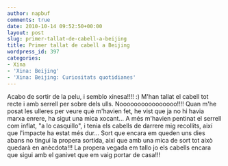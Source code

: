 ```yaml
---
author: napbuf
comments: true
date: 2010-10-14 09:52:50+00:00
layout: post
slug: primer-tallat-de-cabell-a-beijing
title: Primer tallat de cabell a Beijing
wordpress_id: 397
categories:
- Xina
- 'Xina: Beijing'
- 'Xina: Beijing: Curiositats quotidianes'
---
```


Acabo de sortir de la pelu, i semblo xinesa!!!! :)
M'han tallat el cabell tot recte i amb serrell per sobre dels ulls. Noooooooooooooooo!!!! Quan m'he posat les ulleres per veure què m'havien fet, he vist que ja no hi havia marxa enrere, ha sigut una mica xocant... A més m'havien pentinat el serrell com inflat, "a lo casquillo", i tenia els cabells de darrere mig recollits, així que l'impacte ha estat més dur... Sort que encara em queden uns dies abans no tingui la propera sortida, així que amb una mica de sort tot això quedarà en anècdota!!!
La propera vegada em tallo jo els cabells encara que sigui amb el ganivet que em vaig portar de casa!!!
